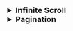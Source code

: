 <details >
 <summary style="font-size: large; font-weight: bold">Infinite Scroll</summary>

1. Real time(Dynamic)
2. Addictive(Social Media)
3. Mobile Friendly
4. ❌ Bad for SEO
5. ❌ Searching is difficult

</details>

<details >
 <summary style="font-size: large; font-weight: bold">Pagination</summary>

1. Structural & Hierarchy is present
2. Finite Data
3. Back & forth movement is easy
4. Can have footer alike infinite scroll can't have a footer

![img_2.png](img_2.png)
Referred Article: https://betterprogramming.pub/understanding-the-offset-and-cursor-pagination-8ddc54d10d98

<details >
 <summary style="font-size: medium; font-weight: bold">Offset Pagination</summary>

The offset pagination leverages the OFFSET and LIMIT commands in SQL to paginate data.
![img.png](img.png)

API --- `/products?page=5&count=20`

- **offset** ➡️ page = 5
- **limit** ➡️ count = 20

[1,2,.....,1000] : 1000 entries
<br>
So above request will give `81-100 entries`

#### Pros
- It allows the clients to view the total number of pages.
- It allows clients to jump to a specific page by passing the page number.

#### Cons
- **Result inconsistency:**
  - If an item in a previous page is deleted, data will shift forward, causing some results to be skipped.
  - If an item in a previous page is added, data will shift backwards, causing some results to be duplicated.
- **Offset inefficiency — Doesn’t scale well with large dataset**
  - The database looks up for (offset + limit) number of records before discarding the unwanted ones and returning the remaining.
  - Hence, the query time increases drastically as the offset increases.
  - **_Time Complexity is `O(n)`_**
  - It's like iterating through `Linked List` and getting the data


</details>


<details >
 <summary style="font-size: medium; font-weight: bold">Cursor Pagination</summary>

- The cursor pagination utilizes a pointer that refers to a specific database record.
Proposed by Facebook
- If the cursor is not given, the server fetches from the first record.
![img_1.png](img_1.png)

- the `limit` is equal to the given `page size plus one`.
- If the number of records returned is less than the LIMIT, it implies that we are on the last page.
- The extra record is not returned to the client. The ID of the extra record is passed back to the client as the next_cursor.

#### Pros
- **Stable pagination window**
  - Since we are fetching from a stable reference point, the addition or deletion of record will not affect the pagination window.
- **Scale well with large datasets**
  - The cursor is unique and indexed.
  - The database jumps directly to the record without iterating through the unwanted data. Hence, making it more efficient.

#### Cons
- The cursor pagination doesn’t allow clients to jump to a specific page.
- The cursor must come from a unique and sequential column (E.g. timestamp). Otherwise, some data will be skipped.
- Limited sort features. If the requirement is to sort based on a non-unique column (E.g. first name), it will be challenging to implement using cursor pagination. Concatenating multiple columns to get a unique key leads to slower time complexity.
- **_Time Complexity is `O(1)`_**
- It's like using `Map` to get the data using key


<details >
 <summary style="font-size: small; font-weight: bold">Encoded Cursor</summary>

- The encoded cursor suggests returning an encoded base64 string regardless of the underlying pagination solution.
- When using offset pagination, we encode the `page_number` and `total_page` into a base64 string and return it as a cursor to the clients.
```json
"response": {
    // "page=3|offset=20|total_pages=30"
    next_cursor: "dcjadfaXMDdQTQ"
}
```
- Similarly, we can encode the cursor in the cursor pagination into a base64 string before returning it to the clients.
```json
response: {
    // "next_cursor:1234"
    next_cursor: "dcjadfaXMDdQTQ"
}
```
- The client can always pass a cursor and a page_size without knowing the underlying implementation.
```json
request: {
    cursor: "dcjadfaXMDdQTQ",
    page_size: 10
}
```

This allows the server to implement different underlying pagination solutions while providing a consistent interface to the API consumers.
</details>

</details>

</details>
